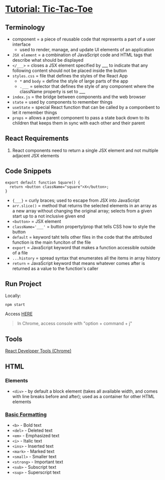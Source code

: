 # [Tutorial: Tic-Tac-Toe](https://react.dev/learn/tutorial-tic-tac-toe)


## Terminology
- component = a piece of reusable code that represents a part of a user interface
  - used to render, manage, and update UI elements of an application
- `JSX element` = a combination of JavaScript code and HTML tags that describe what should be displayed
- `</___>` = closes a JSX element specified by ___ to indicate that any following content should not be placed inside the button
- `styles.css` = file that defines the styles of the React App
  - `*` and `body` = define the style of large parts of the app
  - `.___` = selector that defines the style of any component where the className property is set to ___
- `index.js` = the bridge between components and the web browser
- `state` = used by components to remember things
- `useState` = special React function that can be called by a componbent to let it remember things
- `props` = allows a parent component to pass a state back down to its children that keeps them in sync with each other and their parent


## React Requirements
1. React components need to return a single JSX element and not multiple adjacent JSX elements


## Code Snippets
```
export default function Square() {
  return <button className="square">X</button>;
}
```
- `{___}` = curly braces; used to escape from JSX into JavaScript
- `arr.slice()` = method that returns the selected elements in an array as a new array without changing the original array; selects from a given start up to a not inclusive given end
- `<button>` = JSX element
- `className='___'` = button property/prop that tells CSS how to style the button
- `default` = keyword taht tells other files in the code that the attributed function is the main funciton of the file
- `export` = JavaScript keyword that makes a function accessible outside of a file
- `...history` = spread syntax that enumerates all the items in array history
- `return` = JavaScript keyword that means whatever comes after is returned as a value to the function's caller


## Run Project
Locally:
```
npm start
```
Access [HERE](http://localhost:3000/)
> In Chrome, access console with "option + command + j"

## Tools
[React Developer Tools (Chrome)](https://chromewebstore.google.com/detail/react-developer-tools/fmkadmapgofadopljbjfkapdkoienihi?hl=en)


## HTML
### Elements
-  `<div>` - by default a block element (takes all available width, and comes with line breaks before and after); used as a container for other HTML elements

### [Basic Formatting](https://www.w3schools.com/html/html_formatting.asp)
- `<b>` - Bold text
- `<del>` - Deleted text
- `<em>` - Emphasized text
- `<i>` - Italic text
- `<ins>` - Inserted text
- `<mark>` - Marked text
- `<small>` - Smaller text
- `<strong>` - Important text
- `<sub>` - Subscript text
- `<sup>` - Superscript text